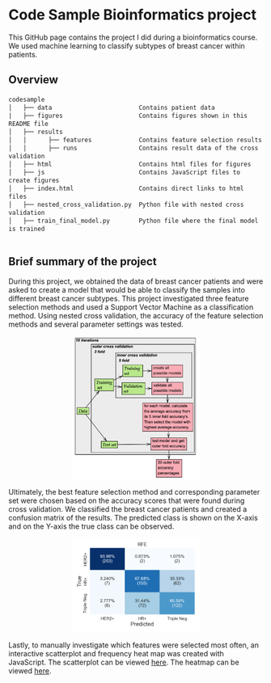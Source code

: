 # Code Sample Bioinformatics project

This GitHub page contains the project I did during a bioinformatics course. We used machine learning to classify subtypes of breast cancer within patients.

## Overview
```
codesample
│   ├── data                        Contains patient data
|   ├── figures                     Contains figures shown in this README file
│   ├── results                     
│   │      ├── features             Contains feature selection results
│   │      ├── runs                 Contains result data of the cross validation
│   ├── html                        Contains html files for figures
│   ├── js                          Contains JavaScript files to create figures
│   ├── index.html                  Contains direct links to html files
│   ├── nested_cross_validation.py  Python file with nested cross validation
│   ├── train_final_model.py        Python file where the final model is trained


```

## Brief summary of the project
During this project, we obtained the data of breast cancer patients and were asked
to create a model that would be able to classify the samples into different breast cancer subtypes.
This project investigated three feature selection methods and used a Support
Vector Machine as a classification method. Using nested cross validation, the accuracy of the feature selection methods and several parameter settings was tested.

<html>
<p align="center">
<img src="figures/CV.png" width="50%" height="50%" class="center"/>
</p>
</html>

Ultimately, the best feature selection method and corresponding parameter set were chosen based on the accuracy scores that were found during cross validation.
We classified the breast cancer patients and created a confusion matrix of the results. The predicted class is shown on the X-axis
and on the Y-axis the true class can be observed.

<html>
<p align="center">
  <img src="figures/RFE_CM.png" width="50%" height="50%" class="center" />
</p>
</html>

Lastly, to manually investigate which features were selected most often,
an interactive scatterplot and frequency heat map was created with JavaScript. The scatterplot can be viewed [here](https://annemijnd.github.io/codesample/html/scat_freq_acc.html).  The heatmap can be viewed [here](https://annemijnd.github.io/codesample/html/heatmap_RFE.html). 

